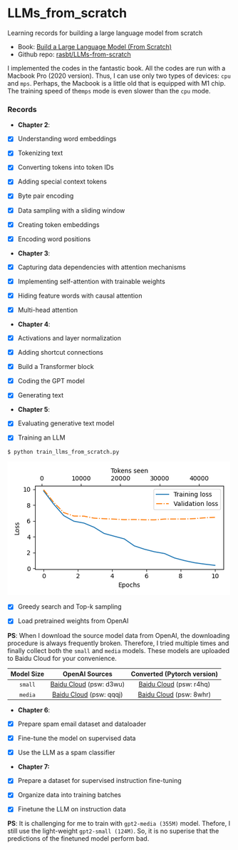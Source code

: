 # LLMs_from_scratch
Learning records for building a large language model from scratch

- Book: [Build a Large Language Model (From Scratch)](https://www.manning.com/books/build-a-large-language-model-from-scratch?utm_source=raschka&utm_medium=affiliate&utm_campaign=book_raschka_build_12_12_23&a_aid=raschka&a_bid=4c2437a0&chan=mm_github)
- Github repo: [rasbt/LLMs-from-scratch](https://github.com/rasbt/LLMs-from-scratch)

I implemented the codes in the fantastic book. All the codes are run with a Macbook Pro (2020 version). Thus, I can use only two types of devices: `cpu` and `mps`. Perhaps, the Macbook is a little old that is equipped with M1 chip. The training speed of the`mps` mode is even slower than the `cpu` mode.

### Records

 - **Chapter 2**:

- [x] Understanding word embeddings

- [x] Tokenizing text

- [x] Converting tokens into token IDs

- [x] Adding special context tokens

- [x] Byte pair encoding

- [x] Data sampling with a sliding window

- [x] Creating token embeddings

- [x] Encoding word positions

 - **Chapter 3**:

- [x] Capturing data dependencies with attention mechanisms

- [x] Implementing self-attention with trainable weights

- [x] Hiding feature words with causal attention

- [x] Multi-head attention

 - **Chapter 4**:

- [x] Activations and layer normalization

- [x] Adding shortcut connections

- [x] Build a Transformer block

- [x] Coding the GPT model

- [x] Generating text

 - **Chapter 5**:

- [x] Evaluating generative text model

- [x] Training an LLM

```
$ python train_llms_from_scratch.py
```

![](ch05/train_plot.png)

- [x] Greedy search and Top-k sampling

- [x] Load pretrained weights from OpenAI

**PS**: When I download the source model data from OpenAI, the downloading procedure is always frequently broken. Therefore, I tried multiple times and finally collect both the `small` and `media` models. These models are uploaded to Baidu Cloud for your convenience.


|Model Size|OpenAI Sources|Converted (Pytorch version)|
|:-----:|:-----:|:-----:|
|`small`|[Baidu Cloud](https://pan.baidu.com/s/1BMpqgnkceMsNYGqOzNybxA?pwd=d3wu) (psw: d3wu)| [Baidu Cloud](https://pan.baidu.com/s/1_oL4DSRfWg6wBmSJ6vDISA?pwd=r4hq) (psw: r4hq)|
|`media`|[Baidu Cloud](https://pan.baidu.com/s/1Ih1A0UQPUsAOdwT0eoGmhw?pwd=qqqj) (psw: qqqj) | [Baidu Cloud](https://pan.baidu.com/s/1n_2WndBnEviIhO3X6MShCg?pwd=8whr) (psw: 8whr)|


 - **Chapter 6**:

- [x] Prepare spam email dataset and dataloader

- [x] Fine-tune the model on supervised data

- [x] Use the LLM as a spam classifier

 - **Chapter 7:**

- [x] Prepare a dataset for supervised instruction fine-tuning

- [x] Organize data into training batches

- [x] Finetune the LLM on instruction data

**PS**: It is challenging for me to train with `gpt2-media (355M)` model. Thefore, I still use the light-weight `gpt2-small (124M)`. So, it is no superise that the predictions of the finetuned model perform bad.

